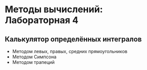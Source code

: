 # Методы вычислений: Лабораторная 4
## Калькулятор определённых интегралов

- Методом левых, правых, средних прямоугольников
- Методом Симпсона
- Методом трапеций

